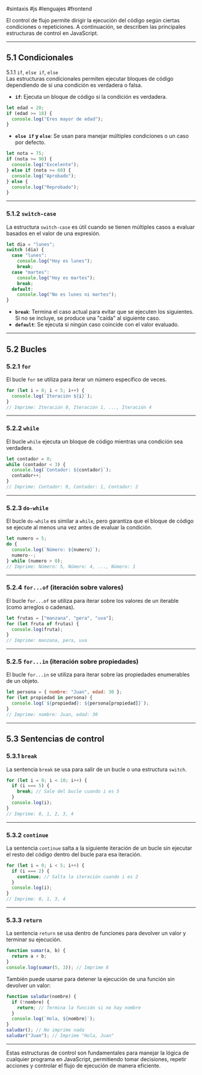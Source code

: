 #sintaxis #js #lenguajes #frontend

El control de flujo permite dirigir la ejecución del código según ciertas condiciones o repeticiones. A continuación, se describen las principales estructuras de control en JavaScript.  

---

## 5.1 Condicionales  

5.1.1 `if`, `else if`, `else`  
Las estructuras condicionales permiten ejecutar bloques de código dependiendo de si una condición es verdadera o falsa.  

- **`if`**: Ejecuta un bloque de código si la condición es verdadera.  
```javascript
let edad = 20;
if (edad >= 18) {
  console.log("Eres mayor de edad");
}
```  

- **`else if` y `else`**: Se usan para manejar múltiples condiciones o un caso por defecto.  
```javascript
let nota = 75;
if (nota >= 90) {
  console.log("Excelente");
} else if (nota >= 60) {
  console.log("Aprobado");
} else {
  console.log("Reprobado");
}
```  

---

### 5.1.2 `switch-case`  
La estructura `switch-case` es útil cuando se tienen múltiples casos a evaluar basados en el valor de una expresión.  

```javascript
let dia = "lunes";
switch (dia) {
  case "lunes":
    console.log("Hoy es lunes");
    break;
  case "martes":
    console.log("Hoy es martes");
    break;
  default:
    console.log("No es lunes ni martes");
}
```  
- **`break`**: Termina el caso actual para evitar que se ejecuten los siguientes. Si no se incluye, se produce una "caída" al siguiente caso.  
- **`default`**: Se ejecuta si ningún caso coincide con el valor evaluado.  

---

## 5.2 Bucles  

### 5.2.1 `for`  
El bucle `for` se utiliza para iterar un número específico de veces.  

```javascript
for (let i = 0; i < 5; i++) {
  console.log(`Iteración ${i}`);
}
// Imprime: Iteración 0, Iteración 1, ..., Iteración 4
```  

---

### 5.2.2 `while`  
El bucle `while` ejecuta un bloque de código mientras una condición sea verdadera.  

```javascript
let contador = 0;
while (contador < 3) {
  console.log(`Contador: ${contador}`);
  contador++;
}
// Imprime: Contador: 0, Contador: 1, Contador: 2
```  

---

### 5.2.3 `do-while`  
El bucle `do-while` es similar a `while`, pero garantiza que el bloque de código se ejecute al menos una vez antes de evaluar la condición.  

```javascript
let numero = 5;
do {
  console.log(`Número: ${numero}`);
  numero--;
} while (numero > 0);
// Imprime: Número: 5, Número: 4, ..., Número: 1
```  

---

### 5.2.4 `for...of` (iteración sobre valores)  
El bucle `for...of` se utiliza para iterar sobre los valores de un iterable (como arreglos o cadenas).  

```javascript
let frutas = ["manzana", "pera", "uva"];
for (let fruta of frutas) {
  console.log(fruta);
}
// Imprime: manzana, pera, uva
```  

---

### 5.2.5 `for...in` (iteración sobre propiedades)  
El bucle `for...in` se utiliza para iterar sobre las propiedades enumerables de un objeto.  

```javascript
let persona = { nombre: "Juan", edad: 30 };
for (let propiedad in persona) {
  console.log(`${propiedad}: ${persona[propiedad]}`);
}
// Imprime: nombre: Juan, edad: 30
```  

---

## 5.3 Sentencias de control  

### 5.3.1 `break`  
La sentencia `break` se usa para salir de un bucle o una estructura `switch`.  

```javascript
for (let i = 0; i < 10; i++) {
  if (i === 5) {
    break; // Sale del bucle cuando i es 5
  }
  console.log(i);
}
// Imprime: 0, 1, 2, 3, 4
```  

---

### 5.3.2 `continue`  
La sentencia `continue` salta a la siguiente iteración de un bucle sin ejecutar el resto del código dentro del bucle para esa iteración.  

```javascript
for (let i = 0; i < 5; i++) {
  if (i === 2) {
    continue; // Salta la iteración cuando i es 2
  }
  console.log(i);
}
// Imprime: 0, 1, 3, 4
```  

---

### 5.3.3 `return`  
La sentencia `return` se usa dentro de funciones para devolver un valor y terminar su ejecución.  

```javascript
function sumar(a, b) {
  return a + b;
}
console.log(sumar(5, 3)); // Imprime 8
```  

También puede usarse para detener la ejecución de una función sin devolver un valor:  
```javascript
function saludar(nombre) {
  if (!nombre) {
    return; // Termina la función si no hay nombre
  }
  console.log(`Hola, ${nombre}`);
}
saludar(); // No imprime nada
saludar("Juan"); // Imprime "Hola, Juan"
```  

---

Estas estructuras de control son fundamentales para manejar la lógica de cualquier programa en JavaScript, permitiendo tomar decisiones, repetir acciones y controlar el flujo de ejecución de manera eficiente.